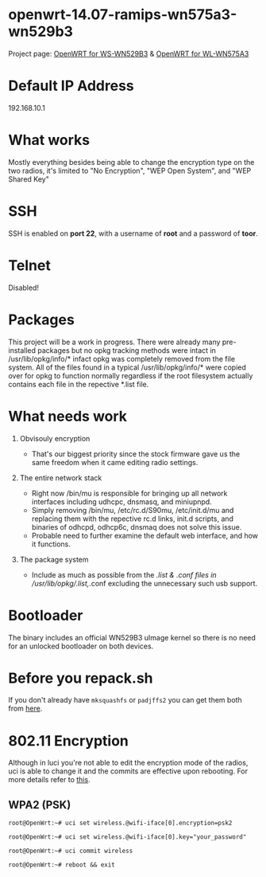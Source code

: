 # openwrt-14.07-ramips-wn575a3-wn529b3
Project page: [OpenWRT for WS-WN529B3](http://osmar.gonzal.us/openwrt-ws-wn529b3/) & [OpenWRT for WL-WN575A3](http://osmar.gonzal.us/openwrt-for-wl-wn575a3/)
# Default IP Address
192.168.10.1
# What works
Mostly everything besides being able to change the encryption type on the two radios, it's limited to "No Encryption", "WEP Open System", and "WEP Shared Key"
# SSH
SSH is enabled on **port 22**, with a username of **root** and a password of **toor**.
# Telnet
Disabled!
# Packages
This project will be a work in progress. There were already many pre-installed packages but no opkg tracking methods were intact in /usr/lib/opkg/info/* 
infact opkg was completely removed from the file system. All of the files found in a typical /usr/lib/opkg/info/* were copied over for opkg to function
normally regardless if the root filesystem actually contains each file in the repective *.list file.
# What needs work
1. Obvisouly encryption

   * That's our biggest priority since the stock firmware gave us the same freedom when it came editing radio settings.
2. The entire network stack

   * Right now /bin/mu is responsible for bringing up all network interfaces including udhcpc, dnsmasq, and miniupnpd. 
   * Simply removing /bin/mu, /etc/rc.d/S90mu, /etc/init.d/mu and replacing them with the repective rc.d links, init.d scripts, and binaries of odhcpd, odhcp6c, dnsmaq does not solve this issue.
   * Probable need to further examine the default web interface, and how it functions. 
3. The package system

   * Include as much as possible from the *.list & *.conf files in /usr/lib/opkg/*.list,*.conf excluding the unnecessary such usb support.

# Bootloader
The binary includes an official WN529B3 uImage kernel so there is no need for an unlocked bootloader on both devices.

# Before you repack.sh
If you don't already have `mksquashfs` or `padjffs2` you can get them both from [here](https://github.com/rssnsj/firmware-tools).

# 802.11 Encryption
Although in luci you're not able to edit the encryption mode of the radios, uci is able to change it and the commits are effective upon rebooting. For more details refer to [this](https://wiki.openwrt.org/doc/uci/wireless/encryption).
## WPA2 (PSK)
`root@OpenWrt:~# uci set wireless.@wifi-iface[0].encryption=psk2`

`root@OpenWrt:~# uci set wireless.@wifi-iface[0].key="your_password"`

`root@OpenWrt:~# uci commit wireless`

`root@OpenWrt:~# reboot && exit`
